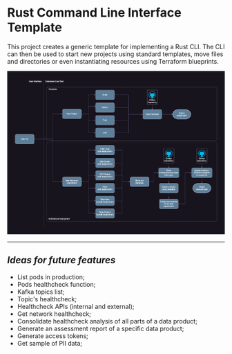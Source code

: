# Rust Command Line Interface Template

This project creates a generic template for implementing a Rust CLI.
The CLI can then be used to start new projects using standard templates, move files
and directories or even instantiating resources using Terraform blueprints.


![demon-r-cli diagram](./features_cli.drawio.png)

___
## *Ideas for future features*
  * List pods in production;
  * Pods healthcheck function;
  * Kafka topics list;
  * Topic's healthcheck;
  * Healthcheck APIs (internal and external);
  * Get network healthcheck;
  * Consolidate healthcheck analysis of all parts of a data product;
  * Generate an assessment report of a specific data product;
  * Generate access tokens;
  * Get sample of PII data;